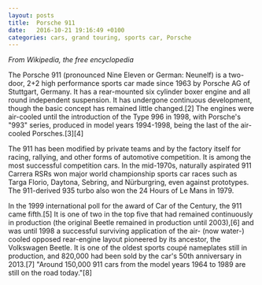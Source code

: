 ```yaml
---
layout: posts
title:  Porsche 911
date:   2016-10-21 19:16:49 +0100
categories: cars, grand touring, sports car, Porsche
---
```

_From Wikipedia, the free encyclopedia_

The Porsche 911 (pronounced Nine Eleven or German: Neunelf) is a two-door, 2+2 high performance sports car made since 1963 by Porsche AG of Stuttgart, Germany. It has a rear-mounted six cylinder boxer engine and all round independent suspension. It has undergone continuous development, though the basic concept has remained little changed.[2] The engines were air-cooled until the introduction of the Type 996 in 1998, with Porsche's "993" series, produced in model years 1994-1998, being the last of the air-cooled Porsches.[3][4]

The 911 has been modified by private teams and by the factory itself for racing, rallying, and other forms of automotive competition. It is among the most successful competition cars. In the mid-1970s, naturally aspirated 911 Carrera RSRs won major world championship sports car races such as Targa Florio, Daytona, Sebring, and Nürburgring, even against prototypes. The 911-derived 935 turbo also won the 24 Hours of Le Mans in 1979.

In the 1999 international poll for the award of Car of the Century, the 911 came fifth.[5] It is one of two in the top five that had remained continuously in production (the original Beetle remained in production until 2003),[6] and was until 1998 a successful surviving application of the air- (now water-) cooled opposed rear-engine layout pioneered by its ancestor, the Volkswagen Beetle. It is one of the oldest sports coupé nameplates still in production, and 820,000 had been sold by the car's 50th anniversary in 2013.[7] "Around 150,000 911 cars from the model years 1964 to 1989 are still on the road today."[8]